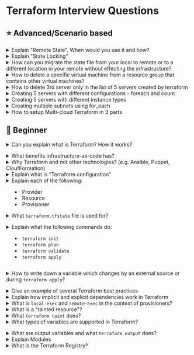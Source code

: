 # Terraform Interview Questions

## :star: Advanced/Scenario based

<details>
<summary>Explain "Remote State". When would you use it and how?</summary><br><b>
</b></details>

<details>
<summary>Explain "State Locking"</summary><br><b>
</b></details>

<details>
<summary>How can you migrate the state file from your local to remote or to a different location in your remote without effecting the infrastructure?</summary><br>
  
- Manually move the state file to desired location
- Modify the code for the remote backend to point to the new location
  ```
    terraform { 
      backend "s3" { 
      bucket         = "tfstate-bucket" 
      key            = "terraform.tfstate" 
      region         = "us-east-1" 
      dynamodb_table = "tfstate-lock" 
      } 
    }
  ```
- Run **terraform init** so it's pointing to the new remote backend.
</details>

<details>
<summary>How to delete a specific virtual machine from a resource group that contains other virtual machines?</summary><br>
  
- Use terraform destroy with target option.
  ```terraform destroy -target=aws_instance.my_ec2 ```
</details>

<details>
<summary>How to delete 3rd server only in the list of 5 servers created by terraform</summary><br>

### Scenario 1: Servers created using count

```
resource "aws_instance" "example" {
  count         = 5
  ami           = "ami-xxxxxx"
  instance_type = "t2.micro"
}

```

In this case, Terraform creates 5 instances:

aws_instance.example[0]

aws_instance.example[1]

aws_instance.example[2] ← this is the 3rd one

aws_instance.example[3]

aws_instance.example[4]

**Option A:** Manually taint & destroy just that one
```
terraform destroy -target=aws_instance.example[2]
```
This destroys the instance, but Terraform will recreate it on the next apply unless the count is reduced or indexed differently.

**Option B:** Replace count with for_each for more control

Instead of using `count`, switch to `for_each` so you can skip specific instances.

```
locals {
  server_ids = [1, 2, 3, 4, 5]
  filtered_servers = [for id in local.server_ids : id if id != 3]
}

resource "aws_instance" "example" {
  for_each      = toset(local.filtered_servers)
  ami           = "ami-xxxxxx"
  instance_type = "t2.micro"
  tags = {
    Name = "server-${each.key}"
  }
}

```

Now the server with ID 3 is skipped/deleted.

Then run:

```
terraform apply
```

Terraform will destroy only the one matching the removed key (3).

### Scenario 2: Servers created using for_each (already)

If you're already using for_each, simply remove the key that corresponds to the 3rd server.

**Summary**
|  Approach	  |    Pros    |  	Cons  |
| ----------- | ---------- | --------- |
| destroy -target=resource[index] |	Fast, targeted	| Will be recreated unless logic changes |
| for_each with conditional exclude	| Proper Terraform way	| Requires some refactoring |
| Reduce count (from 5 to 4)	| Simple	| Deletes the last server, not index 2 |

</details>
<details>
  
<summary>Creating 5 servers with different configurations - foreach and count</summary><br>

To create Multiple AWS resources with different set of configurations - like using Count & ForEach together

**variables.tf**
```
variable "configuration" {
  description = "The total configuration, List of Objects/Dictionary"
  default = [{}]
}

```

**dev-variables.tfvars**
```
configuration = [
  {
    "application_name" : "GritfyApp-dev",
    "ami" : "ami-09e67e426f25ce0d7",
    "no_of_instances" : "2",
    "instance_type" : "t2.medium",
    "subnet_id" : "subnet-0f4f294d8404946eb",
    "vpc_security_group_ids" : ["sg-0d15a4cac0567478c","sg-0d8749c35f7439f3e"]
  },
  {
    "application_name" : "GrityWeb-dev",
    "ami" : "ami-0747bdcabd34c712a",
    "instance_type" : "t2.medium",
    "no_of_instances" : "1"
    "subnet_id" : "subnet-0f4f294d8404946eb"
    "vpc_security_group_ids" : ["sg-0d15a4cac0567478c"]
  },
  {
    "application_name" : "OpsGrit-dev",
    "ami" : "ami-0747bdcabd34c712a",
    "instance_type" : "t3.micro",
    "no_of_instances" : "3"
    "subnet_id" : "subnet-0f4f294d8404946eb"
    "vpc_security_group_ids" : ["sg-0d15a4cac0567478c"]
  }
  
]
```

**main.tf**
```
provider "aws" {
  region = "us-east-1"
  profile = "personal"

}

locals {
  serverconfig = [
    for srv in var.configuration : [
      for i in range(1, srv.no_of_instances+1) : {
        instance_name = "${srv.application_name}-${i}"
        instance_type = srv.instance_type
        subnet_id   = srv.subnet_id
        ami = srv.ami
        security_groups = srv.vpc_security_group_ids
      }
    ]
  ]
}

// We need to Flatten it before using it
locals {
  instances = flatten(local.serverconfig)
}

resource "aws_instance" "web" {

  for_each = {for server in local.instances: server.instance_name =>  server}
  
  ami           = each.value.ami
  instance_type = each.value.instance_type
  vpc_security_group_ids = each.value.security_groups
  user_data = <<EOF
#!/bin/bash
echo "Copying the SSH Key to the remote server"
echo -e "******" >> /home/ubuntu/.ssh/authorized_keys

echo "Changing the hostname to ${each.value.instance_name}"
hostname ${each.value.instance_name}
echo "${each.value.instance_name}" > /etc/hostname

EOF
  subnet_id = each.value.subnet_id
  tags = {
    Name = "${each.value.instance_name}"
  }
}

output "instances" {
  value       = "${aws_instance.web}"
  description = "All Machine details"
}
```

</details>

<details>
  
<summary>Creating 5 servers with different instance types</summary><br>

### Example: Using for_each with a map
```
provider "aws" {
  region = "us-east-1"
}

# Define a map of instance names and types
locals {
  ec2_instances = {
    "web-1" = "t2.micro"
    "web-2" = "t2.small"
    "web-3" = "t3.micro"
    "web-4" = "t3.small"
    "web-5" = "t2.medium"
  }
}

resource "aws_instance" "example" {
  for_each      = local.ec2_instances
  ami           = "ami-0c55b159cbfafe1f0" # Replace with your region's valid AMI
  instance_type = each.value

  tags = {
    Name = each.key
  }
}
```

### If you want to use a list instead of a map:

```
locals {
  instance_types = ["t2.micro", "t2.small", "t3.micro", "t3.small", "t2.medium"]
}

resource "aws_instance" "example" {
  count         = length(local.instance_types)
  ami           = "ami-0c55b159cbfafe1f0" # Replace with a valid AMI
  instance_type = local.instance_types[count.index]

  tags = {
    Name = "ec2-${count.index + 1}"
  }
}

```

</details>

<details>
  
<summary>Creating multiple subnets using for_each</summary><br>

**variables.tf**
```
variable "networks" {
  type = map(object({
    cidr_block = string
    subnets    = map(object({ cidr_block = string }))
  }))
  default = {
    "private" = {
      cidr_block = "10.1.0.0/16"
      subnets = {
        "db1" = {
          cidr_block = "10.1.0.0/24"
        }
        "db2" = {
          cidr_block = "10.1.1.0/24"
        }
      }
    },
    "public" = {
      cidr_block = "10.2.0.0/16"
      subnets = {
        "webserver" = {
          cidr_block = "10.2.1.0/24"
        }
        "email_server" = {
          cidr_block = "10.2.2.0/24"
        }
      }
    }
    "dmz" = {
      cidr_block = "10.3.0.0/16"
      subnets = {
        "firewall" = {
          cidr_block = "10.3.1.0/24"
        }
      }
    }
  }
}
```

The above is a reasonable way to model objects that naturally form a tree, such as top-level networks and their subnets. The repetition for the top-level networks can use this variable directly, because it's already in a form where the resulting instances match one-to-one with map elements:

```
resource "aws_vpc" "example" {
  for_each = var.networks

  cidr_block = each.value.cidr_block
}
```

However, in order to declare all of the subnets with a single resource block, we must first flatten the structure to produce a collection where each top-level element represents a single subnet:

```
locals {
  # flatten ensures that this local value is a flat list of objects, rather
  # than a list of lists of objects.
  network_subnets = flatten([
    for network_key, network in var.networks : [
      for subnet_key, subnet in network.subnets : {
        network_key = network_key
        subnet_key  = subnet_key
        network_id  = aws_vpc.example[network_key].id
        cidr_block  = subnet.cidr_block
      }
    ]
  ])
}

resource "aws_subnet" "example" {
  # local.network_subnets is a list, so we must now project it into a map
  # where each key is unique. We'll combine the network and subnet keys to
  # produce a single unique key per instance.
  for_each = tomap({
    for subnet in local.network_subnets : "${subnet.network_key}.${subnet.subnet_key}" => subnet
  })

  vpc_id            = each.value.network_id
  availability_zone = each.value.subnet_key
  cidr_block        = each.value.cidr_block
}

```
The above results in one subnet instance per subnet object, while retaining the associations between the subnets and their containing networks.

</details>

<details>
<summary>How to setup Multi-cloud Terraform in 3 parts</summary><br>

Running Terraform across AWS and Azure? **Structure** matters.

This layout separates your code by **cloud**, **module**, and **environment** — so teams can scale without chaos.

***Here’s how it works:***

**1. Cloud-specific code**
   Under `multi-cloud-terraform/`, you split AWS and Azure into their own folders. Each has its own `main.tf`, `variables.tf`, and `outputs.tf`. This keeps cloud logic clean and separate.

**2. Reusable modules**
   Inside `modules/`, you define shared building blocks. For example, AWS storage or Azure compute. These modules are called by the main configs — so you write once, use many times.

**3. Environment configs**
   The `envs/` folder holds settings for dev, test, and prod. Each environment has its own backend, variables, and provider files. This lets you deploy the same code to different stages with different settings.

***Why it matters:***
This setup avoids duplication, supports multiple clouds, and keeps environments isolated. It’s how you scale Terraform safely.

![terraform-multi-cloud](https://github.com/srirymec/devops-sre-learning/blob/main/terraform/images/multi-cloud-terraform.jpg)

</details>

## :baby: Beginner

<details>
<summary>Can you explain what is Terraform? How it works?</summary><br><b>

Read [here](https://www.terraform.io/intro/index.html#what-is-terraform-)
</b></details>

<details>
<summary>What benefits infrastructure-as-code has?</summary><br><b>

- fully automated process of provisioning, modifying and deleting your infrastructure
- version control for your infrastructure which allows you to quickly rollback to previous versions
- validate infrastructure quality and stability with automated tests and code reviews
- makes infrastructure tasks less repetitive
</b></details>

<details>
<summary>Why Terraform and not other technologies? (e.g. Ansible, Puppet, CloufFormation)</summary><br><b>

A common *wrong* answer is to say that Ansible and Puppet are configuration management tools
and Terraform is a provisioning tool. While technically true, it doesn't mean Ansible and Puppet can't
be used for provisioning infrastructure. Also, it doesn't explain why Terraform should be used over
CloudFormation if at all.

The benefits of Terraform over the other tools:

  * It follows the immutable infrastructure approach which has benefits like avoiding a configuration drift over time
  * Ansible and Puppet are more procedural (you mention what to execute in each step) and Terraform is declarative since you describe the overall desired state and not per resource or task. You can give the example of going from 1 to 2 servers in each tool. In Terraform you specify 2, in Ansible and puppet you have to only provision 1 additional server so you need to explicitly make sure you provision only another one server.
</b></details>

<details>
<summary>Explain what is "Terraform configuration"</summary><br>

A Terraform configuration is a set of files that define the desired state of your infrastructure, including resources like virtual machines, networks, and databases. These files, written in HashiCorp Configuration Language (HCL), describe what infrastructure you want, not how to build it, allowing Terraform to handle the provisioning process. 

**Key Components of a Terraform Configuration:**

- **Provider Block:**
Specifies the cloud provider (e.g., AWS, Azure, Google Cloud) or service Terraform will interact with. 
- **Resource Block:**
Defines the specific infrastructure components you want to create or manage, such as EC2 instances, databases, or storage volumes. 
- **Variables:**
Allow you to parameterize your configuration, making it reusable across different environments or deployments. 
- **Outputs:**
Define values that can be accessed after the infrastructure is provisioned, like a public IP address or a database endpoint. 
- **Modules:**
Reusable collections of resources that encapsulate common infrastructure patterns, promoting code organization and best practices. 
- **State Files:**
Terraform maintains a state file that tracks the current state of your infrastructure, ensuring that future changes are applied correctly. 
- **Declarative Approach:**
Terraform configurations are declarative, meaning you describe the desired end state of your infrastructure rather than writing a series of commands to create each resource. This approach simplifies infrastructure management and allows Terraform to optimize the provisioning process.

</details>

<details>
<summary>Explain each of the following:

  * Provider
  * Resource
  * Provisioner

</summary><br>

- **Provider:**
  - A provider is the foundation of infrastructure management. It's the entity (often a cloud platform or virtualization system) that owns and controls the underlying infrastructure.
  - It provides an API or interface that allows users to request and manage resources.
  - Examples include:
      - **Cloud Providers:** AWS, Azure, Google Cloud, DigitalOcean, etc.
      - **Virtualization Platforms:** VMware, VirtualBox.
      - **Configuration Management Systems:** Chef, Puppet, Ansible. 
- **Resource:**
  - A resource is a specific piece of infrastructure that is created and managed through a provider.
  - It represents a tangible or virtual component of your infrastructure.
  - Examples include:
      - **Compute Instances:** Virtual machines, containers.
      - **Networking:** Virtual networks, load balancers, firewalls.
      - **Storage:** Block storage volumes, object storage buckets.
      - **Databases:** Managed database instances.
  - Resources are defined and configured within your infrastructure code (e.g., Terraform configuration, CloudFormation templates). 
- **Provisioner:**
  - A provisioner is a mechanism used to configure or set up resources after they have been created by a provider.
  - It typically involves running scripts, installing software, or configuring settings on the newly created resource.
  - Provisioners are often used to automate the installation and configuration of applications, databases, or other software on the infrastructure.
  - Examples include:
      - **Terraform Provisioners:** Shell, Puppet, Chef, Ansible.
      - **CloudInit:** Used for initial configuration of cloud instances.
      - **Ansible Playbooks:** Executed on remote hosts for configuration management.
  - Provisioners can be used to perform tasks like:
  - Installing web servers (e.g., Apache, Nginx).
  - Configuring databases (e.g., MySQL, PostgreSQL).
  - Deploying application code.
  - Setting up monitoring agents. 
</details>

<details>
<summary>What <code>terraform.tfstate</code> file is used for?</summary><br><b> 

It keeps track of the IDs of created resources so that Terraform knows what it is managing.
</b></details>

<details>
<summary>Explain what the following commands do:

  * <code>terraform init</code>
  * <code>terraform plan</code>
  * <code>terraform validate</code>
  * <code>terraform apply</code>
</summary><br><b>

<code>terraform init</code> scans your code to figure which providers are you using and download them.
<code>terraform plan</code> will let you see what terraform is about to do before actually doing it.
<code>terraform apply</code> will provision the resources specified in the .tf files.
</b></details>

<details>
<summary>How to write down a variable which changes by an external source or during <code>terraform apply</code>?</summary><br><b>

You use it this way: <code>variable “my_var” {}</code>
</b></details>

<details>
<summary>Give an example of several Terraform best practices</summary><br>

Several Terraform best practices include using `remote state with locking`, `organizing code into modules`, `using input variables and outputs`, `implementing CI/CD pipelines`, and testing thoroughly. These practices enhance collaboration, code reusability, maintainability, and security in infrastructure automation. 

- **Remote State Management & Locking:**

Local state files are prone to errors, especially in team environments. Remote state, stored in a central location (like S3, Azure Blob Storage, or Terraform Cloud), enables collaboration and prevents state corruption due to concurrent access. State locking prevents multiple users from making changes simultaneously, ensuring consistency.

```
    terraform {
      backend "s3" {
        bucket = "your-terraform-state-bucket"
        key    = "path/to/your/terraform.tfstate"
        region = "your-aws-region"
        encrypt = true
        lock_table = "your-dynamodb-lock-table"
      }
    }
```

- **Modularization:**

Breaking down your infrastructure into reusable modules improves code organization, reduces redundancy, and enhances maintainability. Modules encapsulate specific infrastructure components and can be reused across different projects or environments.

```
    # Example module structure
    modules/network/main.tf
    modules/network/variables.tf
    modules/network/outputs.tf
```
</details>

<details>
<summary>Explain how implicit and explicit dependencies work in Terraform</summary><br>

Implicit dependencies are automatically detected by Terraform when one resource references another resource's attributes. Explicit dependencies are manually defined using the `depends_on` meta-argument when the relationship isn't directly apparent from attribute references. 

**Implicit dependency:**

- Terraform automatically infers dependencies when one resource uses the output of another resource. 
- For example, if a virtual machine instance references a virtual network's ID, Terraform understands that the virtual network must be created before the instance. 
- This is because the virtual network's ID is an attribute of the virtual network resource, and the instance needs that ID to be created. 
- Terraform handles these implicit dependencies by creating a dependency graph and ensuring resources are created or updated in the correct order. 

- **Explicit dependency:**

```
resource "aws_instance" "server" {
  # ... server configuration ...
}

resource "aws_instance" "client" {
  depends_on = [aws_instance.server]
  # ... client configuration ...
}
```
</details>

<details>
<summary>What is <code>local-exec</code> and <code>remote-exec</code> in the context of provisioners?</summary><br>

In Terraform, **provisioners** are used to execute scripts or commands on **local or remote machines** as part of the resource lifecycle (typically after creation).

---

### ✅ `local-exec` Provisioner

- Executes a **command on the machine running Terraform** (e.g., developer laptop or CI/CD runner).
- Useful for:
  - Running local scripts or shell commands
  - Calling CLI tools (`aws`, `gcloud`, `kubectl`, etc.)
  - Sending notifications (Slack, email)
  - Writing output to a file

#### Example:

```hcl
resource "aws_instance" "web" {
  ami           = "ami-123456"
  instance_type = "t2.micro"

  provisioner "local-exec" {
    command = "echo ${self.public_ip} >> ip_list.txt"
  }
}
```

### ✅ `remote-exec` Provisioner

- Executes **commands on the remote machine** (e.g., EC2, VM) over SSH (Linux) or WinRM (Windows).
- Useful for:
  - Installing software
  - Bootstrapping the instance
  - Configuring services after provisioning

#### Example:

```hcl
resource "aws_instance" "web" {
  ami           = "ami-123456"
  instance_type = "t2.micro"

  connection {
    type        = "ssh"
    user        = "ec2-user"
    private_key = file("~/.ssh/id_rsa")
    host        = self.public_ip
  }

  provisioner "remote-exec" {
    inline = [
      "sudo yum update -y",
      "sudo yum install nginx -y"
    ]
  }
}
```

</details>

<details>
<summary>What is a "tainted resource"?</summary><br>

In **Terraform**, a **tainted resource** is a resource that has been **marked for destruction and recreation** during the next `terraform apply`. This is typically done when the resource is still in the Terraform state file, but something about it is considered invalid, broken, or outdated.

---

### 🔧 Why Use a Tainted Resource?

You might taint a resource when:
- The resource is **unhealthy**, misconfigured, or failed after creation.
- You want to **force its recreation** without deleting it manually.
- A **partial change** happened outside Terraform and you need to refresh it.

---

### 🛠️ How to Taint and Untaint

#### ✅ Taint a resource:
```bash
terraform taint <resource_type>.<resource_name>
```

**Example**
```
terraform taint aws_instance.web_server
```

#### ✅ Untaint a resource:
```
terraform untaint <resource_type>.<resource_name>
```
**Example**
```
terraform taint aws_instance.web_server
```
</details>

<details>
<summary>What <code>terraform taint</code> does?</summary><br>

  The `terraform taint` command is used to manually mark a Terraform-managed resource for recreation during the next `terraform apply`. When you taint a resource, the resource is marked as tainted.

  At the next `terraform appy`, the resource will be deleted and created.
</details>

<details>
<summary>What types of variables are supported in Terraform?</summary><br><b>

String
Integer
Map
List
</b></details>

<details>
<summary>What are output variables and what <code>terraform output</code> does?</summary><br>

Output values make information about your infrastructure available on the command line, and can expose information for other Terraform configurations to use. Output values are similar to return values in programming languages.

**Output values have several uses:**

- A child module can use outputs to expose a subset of its resource attributes to a parent module.
- A root module can use outputs to print certain values in the CLI output after running `terraform apply`.
- When using remote state, root module outputs can be accessed by other configurations via a terraform_remote_state data source.

**Declaring an Output Value**

```
output "instance_ip_addr" {
  value = aws_instance.server.private_ip
}

```
</details>

<details>
<summary>Explain Modules</summary>

A Terraform module is a collection of standard configuration files in a dedicated directory. Terraform modules encapsulate groups of resources dedicated to one task, reducing the amount of code you have to develop for similar infrastructure components.

A typical module can look like this:

```
.
├── main.tf
├── outputs.tf
├── README.md
└── variables.tf
```
</details>

<details>
<summary>What is the Terraform Registry?</summary><br><b>
</b></details>
